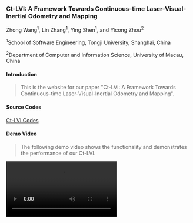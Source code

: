 ### Ct-LVI: A Framework Towards Continuous-time Laser-Visual-Inertial Odometry and Mapping

Zhong Wang<sup>1</sup>, Lin Zhang<sup>1</sup>, Ying Shen<sup>1</sup>, and Yicong Zhou<sup>2</sup>

<sup>1</sup>School of Software Engineering, Tongji University, Shanghai, China

<sup>2</sup>Department of Computer and Information Science, University of Macau, China

#### Introduction

>  This is the website for our paper "Ct-LVI: A Framework Towards Continuous-time Laser-Visual-Inertial Odometry and Mapping".



#### Source Codes

[Ct-LVI Codes](https://gitee.com/csZhongWang/ct-lvio)

#### Demo Video

> The following demo video shows the functionality and demonstrates the performance of our Ct-LVI.

<video id="v1" controls="" src="Video.mp4" preload="true">

